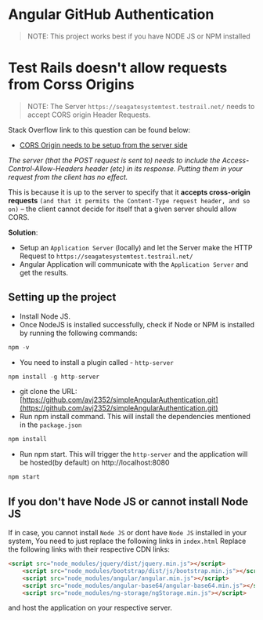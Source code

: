 # Angular GitHub Authentication

> NOTE: This project works best if you have NODE JS or NPM installed

# Test Rails doesn't allow requests from Corss Origins

> NOTE: The Server `https://seagatesystemtest.testrail.net/` needs to accept CORS origin Header Requests.

Stack Overflow link to this question can be found below: 

- [CORS Origin needs to be setup from the server side](https://stackoverflow.com/questions/25727306/request-header-field-access-control-allow-headers-is-not-allowed-by-access-contr)

*The server (that the POST request is sent to) needs to include the Access-Control-Allow-Headers header (etc) in its response. Putting them in your request from the client has no effect.*

This is because it is up to the server to specify that it **accepts cross-origin requests** `(and that it permits the Content-Type request header, and so on)` – the client cannot decide for itself that a given server should allow CORS.

**Solution**: 
- Setup an `Application Server`  (locally) and let the Server make the HTTP Request to `https://seagatesystemtest.testrail.net/`
- Angular Application will communicate with the `Application Server` and get the results.


## Setting up the project
- Install Node JS.
- Once NodeJS is installed successfully, check if Node or NPM is installed by running the following commands:

```js
npm -v
```
- You need to install a plugin called - `http-server`
```js
npm install -g http-server
``` 
- git clone the URL: [https://github.com/avj2352/simpleAngularAuthentication.git](https://github.com/avj2352/simpleAngularAuthentication.git)
- Run npm install command. This will install the dependencies mentioned in the `package.json`
```js
npm install
```
- Run npm start. This will trigger the `http-server` and the application will be hosted(by default) on http://localhost:8080
```js
npm start
```

## If you don't have Node JS or cannot install Node JS

If in case, you cannot install `Node JS` or dont have `Node JS` installed in your system, You need to just replace the following links in `index.html`
Replace the following links with their respective CDN links:

```html
<script src="node_modules/jquery/dist/jquery.min.js"></script>
    <script src="node_modules/bootstrap/dist/js/bootstrap.min.js"></script>
    <script src="node_modules/angular/angular.min.js"></script>
    <script src="node_modules/angular-base64/angular-base64.min.js"></script>
    <script src="node_modules/ng-storage/ngStorage.min.js"></script>
```

and host the application on your respective server.

